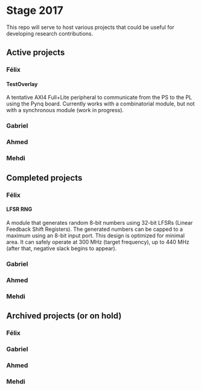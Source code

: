 # Stage 2017

This repo will serve to host various projects that could be useful for developing research contributions.

## Active projects
### Félix
#### TestOverlay
A tentative AXI4 Full+Lite peripheral to communicate from the PS to the PL using the Pynq board.
Currently works with a combinatorial module, but not with a synchronous module (work in progress).
### Gabriel
### Ahmed
### Mehdi
## Completed projects
### Félix
#### LFSR RNG
A module that generates random 8-bit numbers using 32-bit LFSRs (Linear Feedback Shift Registers). The generated numbers can be capped to a maximum using an 8-bit input port.
This design is optimized for minimal area. It can safely operate at 300 MHz (target frequency), up to 440 MHz (after that, negative slack begins to appear).
### Gabriel
### Ahmed
### Mehdi
## Archived projects (or on hold)
### Félix
### Gabriel
### Ahmed
### Mehdi
